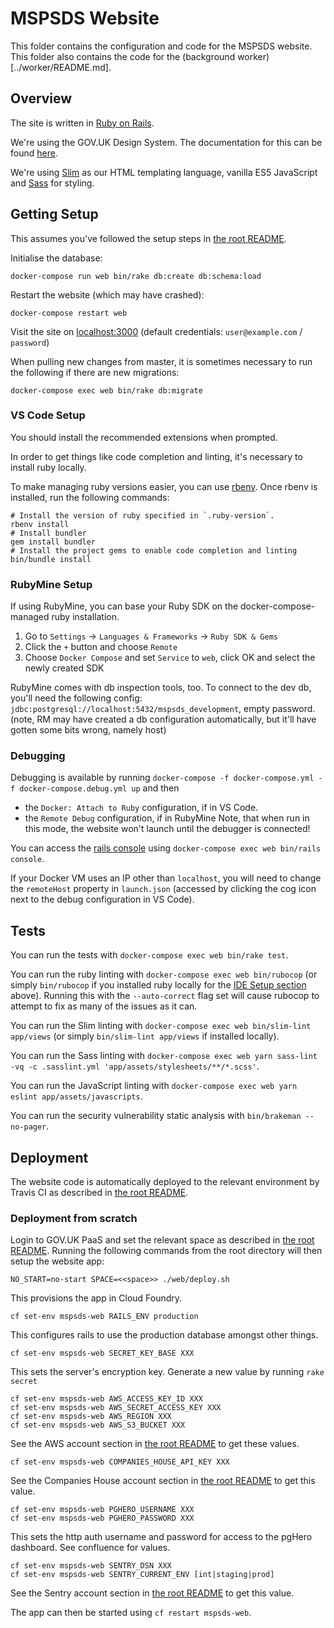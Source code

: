 # MSPSDS Website

This folder contains the configuration and code for the MSPSDS website.
This folder also contains the code for the (background worker)[../worker/README.md].


## Overview

The site is written in [Ruby on Rails](https://rubyonrails.org/).

We're using the GOV.UK Design System.
The documentation for this can be found [here](https://design-system.service.gov.uk/).

We're using [Slim](http://slim-lang.com/) as our HTML templating language, vanilla ES5 JavaScript and [Sass](https://sass-lang.com/) for styling.


## Getting Setup

This assumes you've followed the setup steps in [the root README](../README.md#getting-setup).

Initialise the database:

    docker-compose run web bin/rake db:create db:schema:load

Restart the website (which may have crashed):

    docker-compose restart web

Visit the site on [localhost:3000](http://localhost:3000)
(default credentials: `user@example.com` / `password`)

When pulling new changes from master, it is sometimes necessary to run the following
if there are new migrations:

    docker-compose exec web bin/rake db:migrate


### VS Code Setup

You should install the recommended extensions when prompted.

In order to get things like code completion and linting, it's necessary to install ruby locally.

To make managing ruby versions easier, you can use [rbenv](https://github.com/rbenv/rbenv).
Once rbenv is installed, run the following commands:
    
    # Install the version of ruby specified in `.ruby-version`.
    rbenv install
    # Install bundler
    gem install bundler
    # Install the project gems to enable code completion and linting
    bin/bundle install

### RubyMine Setup

If using RubyMine, you can base your Ruby SDK on the docker-compose-managed ruby installation.
1. Go to `Settings` -> `Languages & Frameworks` -> `Ruby SDK & Gems`
1. Click the `+` button and choose `Remote`
1. Choose `Docker Compose` and set `Service` to `web`, click OK and select the newly created SDK

RubyMine comes with db inspection tools, too. To connect to the dev db, you'll need the following config:
`jdbc:postgresql://localhost:5432/mspsds_development`, empty password.
(note, RM may have created a db configuration automatically, but it'll have gotten some bits wrong, namely host)

### Debugging

Debugging is available by running `docker-compose -f docker-compose.yml -f docker-compose.debug.yml up` and then 
- the `Docker: Attach to Ruby` configuration, if in VS Code.
- the `Remote Debug` configuration, if in RubyMine
Note, that when run in this mode, the website won't launch until the debugger is connected!

You can access the [rails console](https://guides.rubyonrails.org/command_line.html#rails-console) using `docker-compose exec web bin/rails console`.

If your Docker VM uses an IP other than `localhost`, you will need to change the `remoteHost` property in `launch.json` (accessed by clicking the cog icon next to the debug configuration in VS Code).


## Tests

You can run the tests with `docker-compose exec web bin/rake test`.

You can run the ruby linting with `docker-compose exec web bin/rubocop` (or simply `bin/rubocop` if you installed ruby locally for the [IDE Setup section](#ide-setup) above).
Running this with the `--auto-correct` flag set will cause rubocop to attempt to fix as many of the issues as it can.

You can run the Slim linting with `docker-compose exec web bin/slim-lint app/views` (or simply `bin/slim-lint app/views` if installed locally).

You can run the Sass linting with `docker-compose exec web yarn sass-lint -vq -c .sasslint.yml 'app/assets/stylesheets/**/*.scss'`.

You can run the JavaScript linting with `docker-compose exec web yarn eslint app/assets/javascripts`.

You can run the security vulnerability static analysis with `bin/brakeman --no-pager`.


## Deployment

The website code is automatically deployed to the relevant environment by Travis
CI as described in [the root README](../README.md#deployment).


### Deployment from scratch

Login to GOV.UK PaaS and set the relevant space as described in [the root README](../README.md#deployment-from-scratch).
Running the following commands from the root directory will then setup the website app:

    NO_START=no-start SPACE=<<space>> ./web/deploy.sh

This provisions the app in Cloud Foundry.

    cf set-env mspsds-web RAILS_ENV production

This configures rails to use the production database amongst other things.

    cf set-env mspsds-web SECRET_KEY_BASE XXX

This sets the server's encryption key. Generate a new value by running `rake secret` 

    cf set-env mspsds-web AWS_ACCESS_KEY_ID XXX
    cf set-env mspsds-web AWS_SECRET_ACCESS_KEY XXX
    cf set-env mspsds-web AWS_REGION XXX
    cf set-env mspsds-web AWS_S3_BUCKET XXX

See the AWS account section in [the root README](../README.md#aws) to get these values.

    cf set-env mspsds-web COMPANIES_HOUSE_API_KEY XXX

See the Companies House account section in [the root README](../README.md#companies-house) to get this value.

    cf set-env mspsds-web PGHERO_USERNAME XXX
    cf set-env mspsds-web PGHERO_PASSWORD XXX

This sets the http auth username and password for access to the pgHero dashboard. See confluence for values. 

    cf set-env mspsds-web SENTRY_DSN XXX
    cf set-env mspsds-web SENTRY_CURRENT_ENV [int|staging|prod]

See the Sentry account section in [the root README](../README.md#sentry) to get this value.

The app can then be started using `cf restart mspsds-web`.
